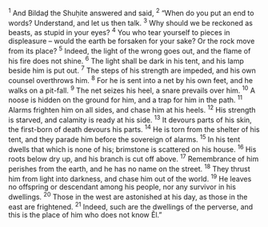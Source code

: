 <sup>1</sup> And Bildaḏ the Shuḥite answered and said,
<sup>2</sup> “When do you put an end to words? Understand, and let us then talk.
<sup>3</sup> Why should we be reckoned as beasts, as stupid in your eyes?
<sup>4</sup> You who tear yourself to pieces in displeasure – would the earth be forsaken for your sake? Or the rock move from its place?
<sup>5</sup> Indeed, the light of the wrong goes out, and the flame of his fire does not shine.
<sup>6</sup> The light shall be dark in his tent, and his lamp beside him is put out.
<sup>7</sup> The steps of his strength are impeded, and his own counsel overthrows him.
<sup>8</sup> For he is sent into a net by his own feet, and he walks on a pit-fall.
<sup>9</sup> The net seizes his heel, a snare prevails over him.
<sup>10</sup> A noose is hidden on the ground for him, and a trap for him in the path.
<sup>11</sup> Alarms frighten him on all sides, and chase him at his heels.
<sup>12</sup> His strength is starved, and calamity is ready at his side.
<sup>13</sup> It devours parts of his skin, the first-born of death devours his parts.
<sup>14</sup> He is torn from the shelter of his tent, and they parade him before the sovereign of alarms.
<sup>15</sup> In his tent dwells that which is none of his; brimstone is scattered on his house.
<sup>16</sup> His roots below dry up, and his branch is cut off above.
<sup>17</sup> Remembrance of him perishes from the earth, and he has no name on the street.
<sup>18</sup> They thrust him from light into darkness, and chase him out of the world.
<sup>19</sup> He leaves no offspring or descendant among his people, nor any survivor in his dwellings.
<sup>20</sup> Those in the west are astonished at his day, as those in the east are frightened.
<sup>21</sup> Indeed, such are the dwellings of the perverse, and this is the place of him who does not know Ĕl.”
